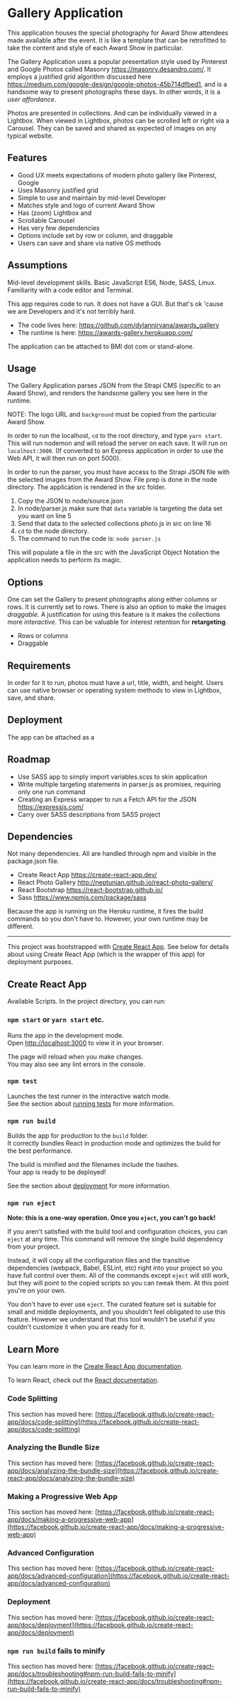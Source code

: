 # Gallery Application

This application houses the special photography for Award Show attendees made available after the event. It is like a template that can be retrofitted to take the content and style of each Award Show in particular. 

The Gallery Application uses a popular presentation style used by Pinterest and Google Photos called Masonry https://masonry.desandro.com/. It employs a justified grid algorithm discussed here https://medium.com/google-design/google-photos-45b714dfbed1, and is a handsome way to present photographs these days. In other words, it is a _user affordance_. 

Photos are presented in collections. And can be individually viewed in a Lightbox. When viewed in Lightbox, photos can be scrolled left or right via a Carousel. They can be saved and shared as expected of images on any typical website. 

## Features
- Good UX meets expectations of modern photo gallery like Pinterest, Google 
- Uses Masonry justified grid
- Simple to use and maintain by mid-level Developer
- Matches style and logo of current Award Show
- Has (zoom) Lightbox and 
- Scrollable Carousel
- Has very few dependencies
- Options include set by row or column, and draggable
- Users can save and share via native OS methods

## Assumptions
Mid-level development skills. Basic JavaScript ES6, Node, SASS, Linux. Familiarity with a code editor and Terminal. 

This app requires code to run. It does not have a GUI. But that's ok 'cause we are Developers and it's not terribly hard.

- The code lives here: https://github.com/dylannirvana/awards_gallery
- The runtime is here: https://awards-gallery.herokuapp.com/ 

The application can be attached to BMI dot com or stand-alone.

## Usage
The Gallery Application parses JSON from the Strapi CMS (specific to an Award Show), and renders the handsome gallery you see here in the runtime. 

NOTE: The logo URL and `background` must be copied from the particular Award Show. 

In order to run the localhost, `cd` to the root directory, and type `yarn start`. This will run nodemon and will reload the server on each save. It will run on `localhost:3000`. (If converted to an Express application in order to use the Web API, it will then run on port 5000).

In order to run the parser, you must have access to the Strapi JSON file with the selected images from the Award Show. File prep is done in the node directory. The application is rendered in the src folder. 

1. Copy the JSON to node/source.json
2. In node/parser.js make sure that `data` variable is targeting the data set you want on line 5
3. Send that data to the selected collections photo.js in src on line 16
4. `cd` to the node directory. 
5. The command to run the code is: `node parser.js`

This will populate a file in the src with the JavaScript Object Notation the application needs to perform its magic.

## Options
One can set the Gallery to present photographs along either columns or rows. It is currently set to rows. There is also an option to make the images _draggable_. A justification for using this feature is it makes the collections more _interactive_. This can be valuable for interest retention for **retargeting**.

- Rows or columns
- Draggable

## Requirements
In order for it to run, photos must have a url, title, width, and height. Users can use native browser or operating system methods to view in Lightbox, save, and share.

## Deployment
The app can be attached as a 

## Roadmap 
- Use SASS app to simply import variables.scss to skin application
- Write multiple targeting statements in parser.js as promises, requiring only one run command
- Creating an Express wrapper to run a Fetch API for the JSON https://expressjs.com/
- Carry over SASS descriptions from SASS project

## Dependencies
Not many dependencies. All are handled through npm and visible in the package.json file. 
- Create React App https://create-react-app.dev/
- React Photo Gallery http://neptunian.github.io/react-photo-gallery/
- React Bootstrap https://react-bootstrap.github.io/ 
- Sass https://www.npmjs.com/package/sass 

Because the app is running on the Heroku runtime, it fires the build commands so you don't have to. However, your own runtime may be different.

***

This project was bootstrapped with [Create React App](https://github.com/facebook/create-react-app). See below for details about using Create React App (which is the wrapper of this app) for deployment purposes.

## Create React App 
Available Scripts. In the project directory, you can run:

### `npm start` or `yarn start` etc.

Runs the app in the development mode.\
Open [http://localhost:3000](http://localhost:3000) to view it in your browser.

The page will reload when you make changes.\
You may also see any lint errors in the console.

### `npm test`

Launches the test runner in the interactive watch mode.\
See the section about [running tests](https://facebook.github.io/create-react-app/docs/running-tests) for more information.

### `npm run build`

Builds the app for production to the `build` folder.\
It correctly bundles React in production mode and optimizes the build for the best performance.

The build is minified and the filenames include the hashes.\
Your app is ready to be deployed!

See the section about [deployment](https://facebook.github.io/create-react-app/docs/deployment) for more information.

### `npm run eject`

**Note: this is a one-way operation. Once you `eject`, you can't go back!**

If you aren't satisfied with the build tool and configuration choices, you can `eject` at any time. This command will remove the single build dependency from your project.

Instead, it will copy all the configuration files and the transitive dependencies (webpack, Babel, ESLint, etc) right into your project so you have full control over them. All of the commands except `eject` will still work, but they will point to the copied scripts so you can tweak them. At this point you're on your own.

You don't have to ever use `eject`. The curated feature set is suitable for small and middle deployments, and you shouldn't feel obligated to use this feature. However we understand that this tool wouldn't be useful if you couldn't customize it when you are ready for it.

## Learn More

You can learn more in the [Create React App documentation](https://facebook.github.io/create-react-app/docs/getting-started).

To learn React, check out the [React documentation](https://reactjs.org/).

### Code Splitting

This section has moved here: [https://facebook.github.io/create-react-app/docs/code-splitting](https://facebook.github.io/create-react-app/docs/code-splitting)

### Analyzing the Bundle Size

This section has moved here: [https://facebook.github.io/create-react-app/docs/analyzing-the-bundle-size](https://facebook.github.io/create-react-app/docs/analyzing-the-bundle-size)

### Making a Progressive Web App

This section has moved here: [https://facebook.github.io/create-react-app/docs/making-a-progressive-web-app](https://facebook.github.io/create-react-app/docs/making-a-progressive-web-app)

### Advanced Configuration

This section has moved here: [https://facebook.github.io/create-react-app/docs/advanced-configuration](https://facebook.github.io/create-react-app/docs/advanced-configuration)

### Deployment

This section has moved here: [https://facebook.github.io/create-react-app/docs/deployment](https://facebook.github.io/create-react-app/docs/deployment)

### `npm run build` fails to minify

This section has moved here: [https://facebook.github.io/create-react-app/docs/troubleshooting#npm-run-build-fails-to-minify](https://facebook.github.io/create-react-app/docs/troubleshooting#npm-run-build-fails-to-minify)


